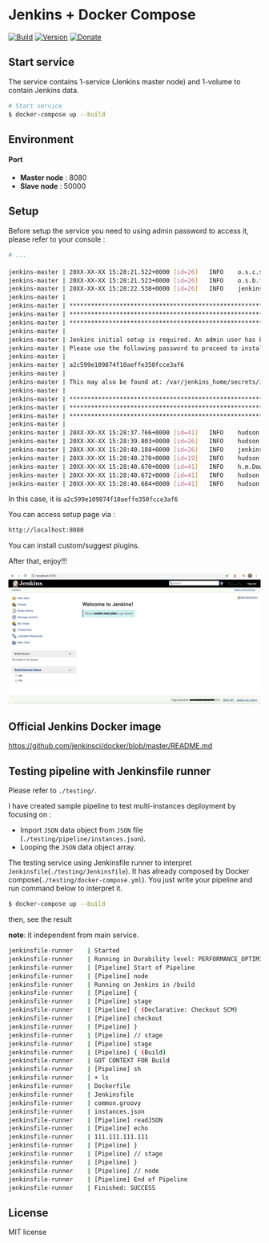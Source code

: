 # Jenkins + Docker Compose
[![Build](https://img.shields.io/badge/build-passing-brightgreen.svg)]()
[![Version](https://img.shields.io/badge/Jenkins-2-orange.svg)]()
[![Donate](https://img.shields.io/badge/Donate-PayPal-blue.svg)](https://www.paypal.com/cgi-bin/webscr?cmd=_s-xclick&hosted_button_id=A8YE92K9QM7NA)

## Start service

The service contains 1-service (Jenkins master node) and 1-volume to contain Jenkins data.

```bash
# Start service
$ docker-compose up --build
```

## Environment

#### Port

 - **Master node** : 8080
 - **Slave node** : 50000


## Setup

Before setup the service you need to using admin password to access it, please refer to your console :

```bash
# ...

jenkins-master | 20XX-XX-XX 15:28:21.522+0000 [id=26]	INFO	o.s.c.s.AbstractApplicationContext#obtainFreshBeanFactory: Bean factory for application context [org.springframework.web.context.support.StaticWebApplicationContext@7f8876a]: org.springframework.beans.factory.support.DefaultListableBeanFactory@4bf6c155
jenkins-master | 20XX-XX-XX 15:28:21.523+0000 [id=26]	INFO	o.s.b.f.s.DefaultListableBeanFactory#preInstantiateSingletons: Pre-instantiating singletons in org.springframework.beans.factory.support.DefaultListableBeanFactory@4bf6c155: defining beans [filter,legacy]; root of factory hierarchy
jenkins-master | 20XX-XX-XX 15:28:22.538+0000 [id=26]	INFO	jenkins.install.SetupWizard#init:
jenkins-master |
jenkins-master | *************************************************************
jenkins-master | *************************************************************
jenkins-master | *************************************************************
jenkins-master |
jenkins-master | Jenkins initial setup is required. An admin user has been created and a password generated.
jenkins-master | Please use the following password to proceed to installation:
jenkins-master |
jenkins-master | a2c599e109874f10aeffe350fcce3af6
jenkins-master |
jenkins-master | This may also be found at: /var/jenkins_home/secrets/initialAdminPassword
jenkins-master |
jenkins-master | *************************************************************
jenkins-master | *************************************************************
jenkins-master | *************************************************************
jenkins-master |
jenkins-master | 20XX-XX-XX 15:28:37.766+0000 [id=41]	INFO	hudson.model.UpdateSite#updateData: Obtained the latest update center data file for UpdateSource default
jenkins-master | 20XX-XX-XX 15:28:39.803+0000 [id=26]	INFO	hudson.model.UpdateSite#updateData: Obtained the latest update center data file for UpdateSource default
jenkins-master | 20XX-XX-XX 15:28:40.188+0000 [id=26]	INFO	jenkins.InitReactorRunner$1#onAttained: Completed initialization
jenkins-master | 20XX-XX-XX 15:28:40.278+0000 [id=19]	INFO	hudson.WebAppMain$3#run: Jenkins is fully up and running
jenkins-master | 20XX-XX-XX 15:28:40.670+0000 [id=41]	INFO	h.m.DownloadService$Downloadable#load: Obtained the updated data file for hudson.tasks.Maven.MavenInstaller
jenkins-master | 20XX-XX-XX 15:28:40.672+0000 [id=41]	INFO	hudson.util.Retrier#start: Performed the action check updates server successfully at the attempt #1
jenkins-master | 20XX-XX-XX 15:28:40.684+0000 [id=41]	INFO	hudson.model.AsyncPeriodicWork#lambda$doRun$0: Finished Download metadata. 21,986 ms
```

In this case, it is `a2c599e109874f10aeffe350fcce3af6`

You can access setup page via :
```bash
http://localhost:8080
```

You can install custom/suggest plugins.

After that, enjoy!!!

![ss](./assets/ss.png)

## Official Jenkins Docker image

https://github.com/jenkinsci/docker/blob/master/README.md

## Testing pipeline with Jenkinsfile runner

Please refer to `./testing/`.

I have created sample pipeline to test multi-instances deployment by focusing on :

 - Import `JSON` data object from `JSON` file (`./testing/pipeline/instances.json`).
 - Looping the `JSON` data object array.

The testing service using Jenkinsfile runner to interpret `Jenkinsfile`(`./testing/Jenkinsfile`). It has already composed by Docker compose(`./testing/docker-compose.yml`). You just write your pipeline and run command below to interpret it.

```bash
$ docker-compose up --build
```

then, see the result

**note**: it independent from main service.

```bash
jenkinsfile-runner    | Started
jenkinsfile-runner    | Running in Durability level: PERFORMANCE_OPTIMIZED
jenkinsfile-runner    | [Pipeline] Start of Pipeline
jenkinsfile-runner    | [Pipeline] node
jenkinsfile-runner    | Running on Jenkins in /build
jenkinsfile-runner    | [Pipeline] {
jenkinsfile-runner    | [Pipeline] stage
jenkinsfile-runner    | [Pipeline] { (Declarative: Checkout SCM)
jenkinsfile-runner    | [Pipeline] checkout
jenkinsfile-runner    | [Pipeline] }
jenkinsfile-runner    | [Pipeline] // stage
jenkinsfile-runner    | [Pipeline] stage
jenkinsfile-runner    | [Pipeline] { (Build)
jenkinsfile-runner    | GOT CONTEXT FOR Build
jenkinsfile-runner    | [Pipeline] sh
jenkinsfile-runner    | + ls
jenkinsfile-runner    | Dockerfile
jenkinsfile-runner    | Jenkinsfile
jenkinsfile-runner    | common.groovy
jenkinsfile-runner    | instances.json
jenkinsfile-runner    | [Pipeline] readJSON
jenkinsfile-runner    | [Pipeline] echo
jenkinsfile-runner    | 111.111.111.111
jenkinsfile-runner    | [Pipeline] }
jenkinsfile-runner    | [Pipeline] // stage
jenkinsfile-runner    | [Pipeline] }
jenkinsfile-runner    | [Pipeline] // node
jenkinsfile-runner    | [Pipeline] End of Pipeline
jenkinsfile-runner    | Finished: SUCCESS
```

## License

MIT license